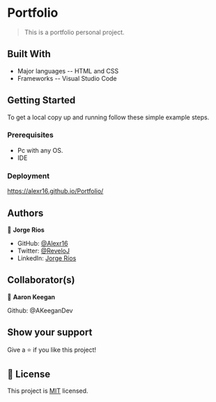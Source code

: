 # Portfolio

> This is a portfolio personal project.

## Built With

- Major languages
-- HTML and CSS
- Frameworks
-- Visual Studio Code

## Getting Started

To get a local copy up and running follow these simple example steps.

### Prerequisites
- Pc with any OS.
- IDE

### Deployment
https://alexr16.github.io/Portfolio/
## Authors

👤 **Jorge Rios**

- GitHub: [@Alexr16](https://github.com/Alexr16)
- Twitter: [@ReveloJ](https://twitter.com/ReveloJ)
- LinkedIn: [Jorge Ríos](https://www.linkedin.com/in/jorge-r%C3%ADos-3b33ab22b)

## Collaborator(s)

👤 **Aaron Keegan**

Github: @AKeeganDev

## Show your support

Give a ⭐️ if you like this project!

## 📝 License

This project is [MIT](./MIT.md) licensed.
